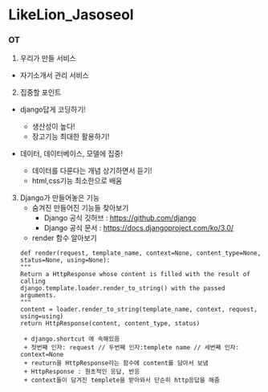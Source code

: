 # LikeLion_Jasoseol
### OT

1. 우리가 만들 서비스
* 자기소개서 관리 서비스

2. 집중할 포인트
* django답게 코딩하기!
    - 생산성이 높다!
    - 장고기능 최대한 활용하기!

* 데이터, 데이터베이스, 모델에 집중!
    - 데이터를 다룬다는 개념 상기하면서 듣기!
    - html,css기능 최소한으로 배움

3. Django가 만들어놓은 기능
    - 숨겨진 만들어진 기능들 찾아보기
        + Django 공식 깃허브 : https://github.com/django
        + Django 공식 문서 : https://docs.djangoproject.com/ko/3.0/
    - render 함수 알아보기
    ````
    def render(request, template_name, context=None, content_type=None, status=None, using=None):
    """
    Return a HttpResponse whose content is filled with the result of calling
    django.template.loader.render_to_string() with the passed arguments.
    """
    content = loader.render_to_string(template_name, context, request, using=using)
    return HttpResponse(content, content_type, status)
    ````
        + django.shortcut 에 속해있음
        + 첫번째 인자: request // 두번째 인자:templete name // 세번째 인자: context=None
        + reuturn을 HttpResponse라는 함수에 content를 담아서 보냄
        + HttpResponse : 원초적인 응답, 반응
        + context들이 담겨진 templete을 받아와서 단순히 http응답을 해줌
